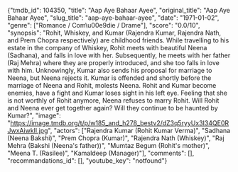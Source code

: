 {"tmdb_id": 104350, "title": "Aap Aye Bahaar Ayee", "original_title": "Aap Aye Bahaar Ayee", "slug_title": "aap-aye-bahaar-ayee", "date": "1971-01-02", "genre": ["Romance / Com\u00e9die / Drame"], "score": "0.0/10", "synopsis": "Rohit, Whiskey, and Kumar (Rajendra Kumar, Rajendra Nath, and Prem Chopra respectively) are childhood friends. While travelling to his estate in the company of Whiskey, Rohit meets with beautiful Neena (Sadhana), and falls in love with her. Subsequently, he meets with her father (Raj Mehra) where they are properly introduced, and she too falls in love with him. Unknowingly, Kumar also sends his proposal for marriage to Neena, but Neena rejects it. Kumar is offended and shortly before the marriage of Neena and Rohit, molests Neena. Rohit and Kumar become enemies, have a fight and Kumar loses sight in his left eye. Feeling that she is not worthly of Rohit anymore, Neena refuses to marry Rohit. Will Rohit and Neena ever get together again? Will they continue to be haunted by Kumar?", "image": "https://image.tmdb.org/t/p/w185_and_h278_bestv2/dZ3q5ryyUx3I34QE0RJwxAiwkIl.jpg", "actors": ["Rajendra Kumar (Rohit Kumar Verma)", "Sadhana (Neena Bakshi)", "Prem Chopra (Kumar)", "Rajendra Nath (Whiskey)", "Raj Mehra (Bakshi (Neena's father))", "Mumtaz Begum (Rohit's mother)", "Meena T. (Rasilee)", "Kamaldeep (Manager)"], "comments": [], "recommandations_id": [], "youtube_key": "notfound"}